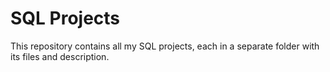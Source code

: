 # SQL Projects
This repository contains all my SQL projects, each in a separate folder with its files and description.
